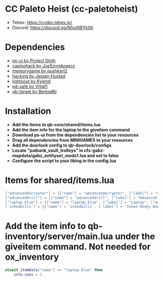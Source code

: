 # CC Paleto Heist (cc-paletoheist)
* Tebex: https://ccdev.tebex.io/
* Discord: https://discord.gg/N5ut9BYkSK

# Dependencies
* [ps-ui by Project Sloth](https://github.com/Project-Sloth/ps-ui/tree/main)
* [casinohack by JoeSzymkowicz](https://github.com/JoeSzymkowiczFiveM/casinohack)
* [memorygame by pushkart2](https://github.com/pushkart2/memorygame)
* [hacking by Jesper-Hustad](https://github.com/Jesper-Hustad/NoPixel-minigame/tree/main/fivem-script)
* [lightsout by Kylend](https://github.com/dnelyk/Hacking_Minigames/tree/main/lightsout)
* [pd-safe by VHall1](https://github.com/VHall1/pd-safe)
* [qb-target by BerkieBb](https://github.com/BerkieBb/qb-target)

# Installation
* **Add the items to qb-core/shared/items.lua**
* **Add the item info for the laptop to the giveitem command**
* **Download ps-ui from the dependencies list to your resources**
* **Drag all dependencies from MINIGAMES to your resources**
* **Add the doorlock config to qb-doorlock/configs**
* **Locate "palbank_vault_trolleys" in cfx-gabz-mapdata/gabz_entityset_mods1.lua and set to false**
* **Configure the script to your liking in the config.lua**

# Items for shared/items.lua
```lua
["advanceddecrypter"] = {["name"] = "advanceddecrypter", ["label"] = "Advanced Decrypter", ["weight"] = 1000, ["type"] = "item", ["image"] = "advanceddecrypter.png", ["unique"] = true, 	["useable"] = true, ["shouldClose"] = true, ["combinable"] = nil, ["description"] = ""},
["advanceddrill"] = {["name"] = "advanceddrill", ["label"] = "Advanced Drill", ["weight"] = 1000, ["type"] = "item", ["image"] = "advanceddrill.png", ["unique"] = true, ["useable"] = true, ["shouldClose"] = true, ["combinable"] = nil, ["description"] = ""},
["laptop_blue"] = {["name"] = "laptop_blue", ["label"] = "Laptop", ["weight"] = 2500, ["type"] = "item", ["image"] = "laptop_blue.png", ["unique"] = true, ["useable"] = true, ["shouldClose"] = true, ["combinable"] = nil, ["description"] = ""},
['inkedbills'] = {['name'] = 'inkedbills', ['label'] = 'Inked Money Bag', ['weight'] = 2000, ['type'] = 'item', ['image'] = 'money-bag.png', ['unique'] = false, ['useable'] = false, ['shouldClose'] = false, ['combinable'] = nil, ['description'] = 'A bag full of inked bills'},
```

# Add the item info to qb-inventory/server/main.lua under the giveitem command. Not needed for ox_inventory
```lua
elseif itemData["name"] == "laptop_blue" then
	info.uses = 3
```
